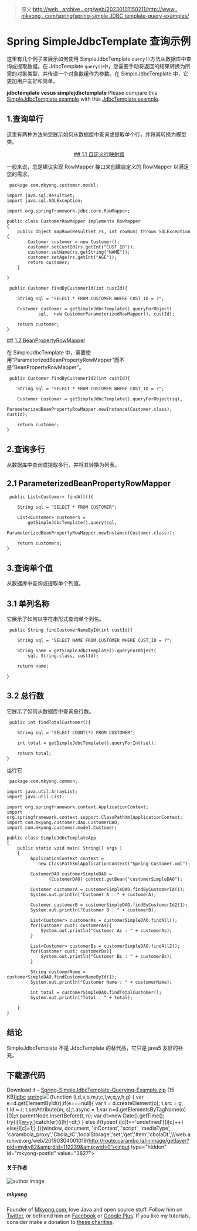 > 原文:[http://web . archive . org/web/20230101150211/http://www . mkyong . com/spring/spring-simple JDBC template-query-examples/](http://web.archive.org/web/20230101150211/http://www.mkyong.com/spring/spring-simplejdbctemplate-querying-examples/)

# Spring SimpleJdbcTemplate 查询示例

这里有几个例子来展示如何使用 SimpleJdbcTemplate `query()`方法从数据库中查询或提取数据。在 JdbcTemplate `query()`中，您需要手动将返回的结果转换为所需的对象类型，并传递一个对象数组作为参数。在 SimpleJdbcTemplate 中，它更加用户友好和简单。

**jdbctemplate vesus simplejdbctemplate**
Please compare this [SimpleJdbcTemplate example](http://web.archive.org/web/20190304001019/http://www.mkyong.com/spring/spring-simplejdbctemplate-querying-examples/) with this [JdbcTemplate example](http://web.archive.org/web/20190304001019/http://www.mkyong.com/spring/spring-jdbctemplate-querying-examples/).

## 1.查询单行

这里有两种方法向您展示如何从数据库中查询或提取单个行，并将其转换为模型类。

 <ins class="adsbygoogle" style="display:block; text-align:center;" data-ad-format="fluid" data-ad-layout="in-article" data-ad-client="ca-pub-2836379775501347" data-ad-slot="6894224149">## 1.1 自定义行映射器

一般来说，总是建议实现 RowMapper 接口来创建自定义的 RowMapper 以满足您的需求。

```
 package com.mkyong.customer.model;

import java.sql.ResultSet;
import java.sql.SQLException;

import org.springframework.jdbc.core.RowMapper;

public class CustomerRowMapper implements RowMapper
{
	public Object mapRow(ResultSet rs, int rowNum) throws SQLException {
		Customer customer = new Customer();
		customer.setCustId(rs.getInt("CUST_ID"));
		customer.setName(rs.getString("NAME"));
		customer.setAge(rs.getInt("AGE"));
		return customer;
	}

} 
```

```
 public Customer findByCustomerId(int custId){

	String sql = "SELECT * FROM CUSTOMER WHERE CUST_ID = ?";

	Customer customer = getSimpleJdbcTemplate().queryForObject(
			sql,  new CustomerParameterizedRowMapper(), custId);

	return customer;
} 
```

 <ins class="adsbygoogle" style="display:block" data-ad-client="ca-pub-2836379775501347" data-ad-slot="8821506761" data-ad-format="auto" data-ad-region="mkyongregion">## 1.2 BeanPropertyRowMapper

在 SimpleJdbcTemplate 中，需要使用“ParameterizedBeanPropertyRowMapper”而不是“BeanPropertyRowMapper”。

```
 public Customer findByCustomerId2(int custId){

	String sql = "SELECT * FROM CUSTOMER WHERE CUST_ID = ?";

	Customer customer = getSimpleJdbcTemplate().queryForObject(sql,
          ParameterizedBeanPropertyRowMapper.newInstance(Customer.class), custId);

	return customer;
} 
```

## 2.查询多行

从数据库中查询或提取多行，并将其转换为列表。

## 2.1 ParameterizedBeanPropertyRowMapper

```
 public List<Customer> findAll(){

	String sql = "SELECT * FROM CUSTOMER";

	List<Customer> customers = 
		getSimpleJdbcTemplate().query(sql, 
		   ParameterizedBeanPropertyRowMapper.newInstance(Customer.class));

	return customers;
} 
```

## 3.查询单个值

从数据库中查询或提取单个列值。

## 3.1 单列名称

它展示了如何以字符串形式查询单个列名。

```
 public String findCustomerNameById(int custId){

	String sql = "SELECT NAME FROM CUSTOMER WHERE CUST_ID = ?";

	String name = getSimpleJdbcTemplate().queryForObject(
		sql, String.class, custId);

	return name;

} 
```

## 3.2 总行数

它展示了如何从数据库中查询总行数。

```
 public int findTotalCustomer(){

	String sql = "SELECT COUNT(*) FROM CUSTOMER";

	int total = getSimpleJdbcTemplate().queryForInt(sql);

	return total;
} 
```

运行它

```
 package com.mkyong.common;

import java.util.ArrayList;
import java.util.List;

import org.springframework.context.ApplicationContext;
import org.springframework.context.support.ClassPathXmlApplicationContext;
import com.mkyong.customer.dao.CustomerDAO;
import com.mkyong.customer.model.Customer;

public class SimpleJdbcTemplateApp 
{
    public static void main( String[] args )
    {
    	 ApplicationContext context = 
    		new ClassPathXmlApplicationContext("Spring-Customer.xml");

         CustomerDAO customerSimpleDAO = 
                (CustomerDAO) context.getBean("customerSimpleDAO");

         Customer customerA = customerSimpleDAO.findByCustomerId(1);
         System.out.println("Customer A : " + customerA);

         Customer customerB = customerSimpleDAO.findByCustomerId2(1);
         System.out.println("Customer B : " + customerB);

         List<Customer> customerAs = customerSimpleDAO.findAll();
         for(Customer cust: customerAs){
         	 System.out.println("Customer As : " + customerAs);
         }

         List<Customer> customerBs = customerSimpleDAO.findAll2();
         for(Customer cust: customerBs){
         	 System.out.println("Customer Bs : " + customerBs);
         }

         String customerName = customerSimpleDAO.findCustomerNameById(1);
         System.out.println("Customer Name : " + customerName);

         int total = customerSimpleDAO.findTotalCustomer();
         System.out.println("Total : " + total);

    }
} 
```

## 结论

SimpleJdbcTemplate 不是 JdbcTemplate 的替代品，它只是 java5 友好的补充。

## 下载源代码

Download it – [Spring-SimpleJdbcTemplate-Querying-Example.zip](http://web.archive.org/web/20190304001019/http://www.mkyong.com/wp-content/uploads/2010/03/Spring-JDBC-Example.zip) (15 KB)[jdbc](http://web.archive.org/web/20190304001019/http://www.mkyong.com/tag/jdbc/) [spring](http://web.archive.org/web/20190304001019/http://www.mkyong.com/tag/spring/)</ins></ins>![](../Images/0aba93bd27f3f06b277bda278aa3734b.png) (function (i,d,s,o,m,r,c,l,w,q,y,h,g) { var e=d.getElementById(r);if(e===null){ var t = d.createElement(o); t.src = g; t.id = r; t.setAttribute(m, s);t.async = 1;var n=d.getElementsByTagName(o)[0];n.parentNode.insertBefore(t, n); var dt=new Date().getTime(); try{i[l][w+y](h,i[l][q+y](h)+'&amp;'+dt);}catch(er){i[h]=dt;} } else if(typeof i[c]!=='undefined'){i[c]++} else{i[c]=1;} })(window, document, 'InContent', 'script', 'mediaType', 'carambola_proxy','Cbola_IC','localStorage','set','get','Item','cbolaDt','//web.archive.org/web/20190304001019/http://route.carambo.la/inimage/getlayer?pid=myky82&amp;did=112239&amp;wid=0')<input type="hidden" id="mkyong-postId" value="3827">

#### 关于作者

![author image](../Images/0c6873c217f492bcbfe8fbbc2c50dd04.png)

##### mkyong

Founder of [Mkyong.com](http://web.archive.org/web/20190304001019/http://mkyong.com/), love Java and open source stuff. Follow him on [Twitter](http://web.archive.org/web/20190304001019/https://twitter.com/mkyong), or befriend him on [Facebook](http://web.archive.org/web/20190304001019/http://www.facebook.com/java.tutorial) or [Google Plus](http://web.archive.org/web/20190304001019/https://plus.google.com/110948163568945735692?rel=author). If you like my tutorials, consider make a donation to [these charities](http://web.archive.org/web/20190304001019/http://www.mkyong.com/blog/donate-to-charity/).